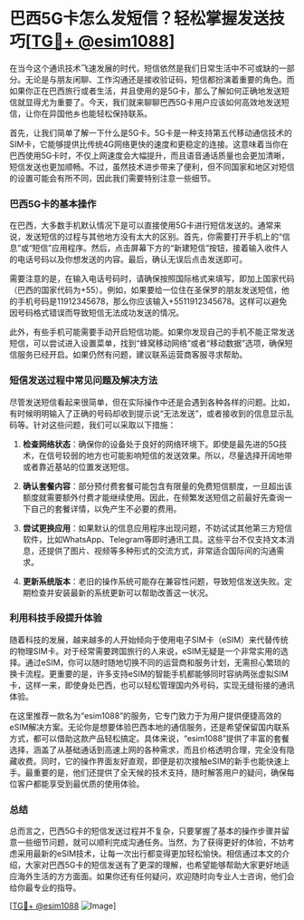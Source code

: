 # 巴西5G卡怎么发短信？轻松掌握发送技巧[[TG💪+ @esim1088](https://t.me/s/esim1088)]

在当今这个通讯技术飞速发展的时代，短信依然是我们日常生活中不可或缺的一部分。无论是与朋友闲聊、工作沟通还是接收验证码，短信都扮演着重要的角色。而如果你正在巴西旅行或者生活，并且使用的是5G卡，那么了解如何正确地发送短信就显得尤为重要了。今天，我们就来聊聊巴西5G卡用户应该如何高效地发送短信，让你在异国他乡也能轻松保持联系。

首先，让我们简单了解一下什么是5G卡。5G卡是一种支持第五代移动通信技术的SIM卡，它能够提供比传统4G网络更快的速度和更稳定的连接。这意味着当你在巴西使用5G卡时，不仅上网速度会大幅提升，而且语音通话质量也会更加清晰，短信发送也更加顺畅。不过，虽然技术进步带来了便利，但不同国家和地区对短信的设置可能会有所不同，因此我们需要特别注意一些细节。

### **巴西5G卡的基本操作**

在巴西，大多数手机默认情况下是可以直接使用5G卡进行短信发送的。通常来说，发送短信的过程与其他地方没有太大的区别。首先，你需要打开手机上的“信息”或“短信”应用程序。然后，点击屏幕下方的“新建短信”按钮，接着输入收件人的电话号码以及你想发送的内容。最后，确认无误后点击发送即可。

需要注意的是，在输入电话号码时，请确保按照国际格式来填写，即加上国家代码（巴西的国家代码为+55）。例如，如果要给一位住在圣保罗的朋友发送短信，他的手机号码是11912345678，那么你应该输入+5511912345678。这样可以避免因号码格式错误而导致短信无法成功发送的情况。

此外，有些手机可能需要手动开启短信功能。如果你发现自己的手机不能正常发送短信，可以尝试进入设置菜单，找到“蜂窝移动网络”或者“移动数据”选项，确保短信服务已经开启。如果仍然有问题，建议联系运营商客服寻求帮助。

### **短信发送过程中常见问题及解决方法**

尽管发送短信看起来很简单，但在实际操作中还是会遇到各种各样的问题。比如，有时候明明输入了正确的号码却收到提示说“无法发送”，或者接收到的信息显示乱码等。针对这些问题，我们可以采取以下措施：

1. **检查网络状态**：确保你的设备处于良好的网络环境下。即使是最先进的5G技术，在信号较弱的地方也可能影响短信的发送效果。所以，尽量选择开阔地带或者靠近基站的位置发送短信。
   
2. **确认套餐内容**：部分预付费套餐可能包含有限量的免费短信额度，一旦超出该额度就需要额外付费才能继续使用。因此，在频繁发送短信之前最好先查询一下自己的套餐详情，以免产生不必要的费用。

3. **尝试更换应用**：如果默认的信息应用程序出现问题，不妨试试其他第三方短信软件，比如WhatsApp、Telegram等即时通讯工具。这些平台不仅支持文本消息，还提供了图片、视频等多种形式的交流方式，非常适合国际间的沟通需求。

4. **更新系统版本**：老旧的操作系统可能存在兼容性问题，导致短信发送失败。定期检查并安装最新的系统更新可以帮助改善这一状况。

### **利用科技手段提升体验**

随着科技的发展，越来越多的人开始倾向于使用电子SIM卡（eSIM）来代替传统的物理SIM卡。对于经常需要跨国旅行的人来说，eSIM无疑是一个非常实用的选择。通过eSIM，你可以随时随地切换不同的运营商和服务计划，无需担心繁琐的换卡流程。更重要的是，许多支持eSIM的智能手机都能够同时容纳两张虚拟SIM卡，这样一来，即使身处巴西，也可以轻松管理国内外号码，实现无缝衔接的通讯体验。

在这里推荐一款名为“esim1088”的服务，它专门致力于为用户提供便捷高效的eSIM解决方案。无论你是想要体验巴西本地的通信服务，还是希望保留国内联系方式，都可以借助这款产品轻松搞定。具体来说，“esim1088”提供了丰富的套餐选择，涵盖了从基础通话到高速上网的各种需求，而且价格透明合理，完全没有隐藏收费。同时，它的操作界面友好直观，即便是初次接触eSIM的新手也能快速上手。最重要的是，他们还提供了全天候的技术支持，随时解答用户的疑问，确保每位客户都能享受到最优质的使用体验。

### **总结**

总而言之，巴西5G卡的短信发送过程并不复杂，只要掌握了基本的操作步骤并留意一些细节问题，就可以顺利完成沟通任务。当然，为了获得更好的体验，不妨考虑采用最新的eSIM技术，让每一次出行都变得更加轻松愉快。相信通过本文的介绍，大家对巴西5G卡的短信发送有了更深的理解，也希望能够帮助大家更好地适应海外生活的方方面面。如果你还有任何疑问，欢迎随时向专业人士咨询，他们会给你最专业的指导。

[[TG💪+ @esim1088](https://t.me/s/esim1088) ![Image](https://i.postimg.cc/4NQfJmqS/Snipaste-2025-05-13-00-14-12.png)]